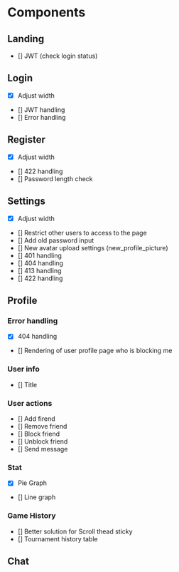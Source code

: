 # Components

## Landing
- [] JWT (check login status)

## Login
- [X] Adjust width
- [] JWT handling
- [] Error handling

## Register
- [X] Adjust width
- [] 422 handling
- [] Password length check

## Settings
- [X] Adjust width
- [] Restrict other users to access to the page
- [] Add old password input
- [] New avatar upload settings (new_profile_picture)
- [] 401 handling
- [] 404 handling
- [] 413 handling
- [] 422 handling

## Profile

### Error handling
- [x] 404 handling
- [] Rendering of user profile page who is blocking me

### User info
- [] Title

### User actions
- [] Add firend
- [] Remove friend
- [] Block friend
- [] Unblock friend
- [] Send message

### Stat
- [x] Pie Graph
- [] Line graph

### Game History
- [] Better solution for Scroll thead sticky
- [] Tournament history table

## Chat
